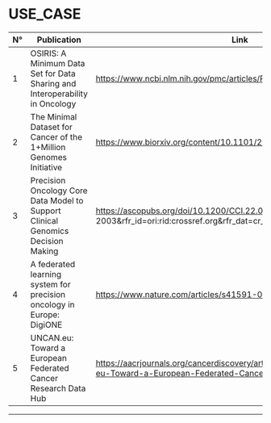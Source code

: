 # USE_CASE

| N° | Publication | Link | Year |
| --- | --- | --- | -- |  
| 1 | OSIRIS: A Minimum Data Set for Data Sharing and Interoperability in Oncology | https://www.ncbi.nlm.nih.gov/pmc/articles/PMC8140800/ | 2021 |
| 2 | The Minimal Dataset for Cancer of the 1+Million Genomes Initiative | https://www.biorxiv.org/content/10.1101/2023.10.07.561259v1 | 2023 |
| 3 | Precision Oncology Core Data Model to Support Clinical Genomics Decision Making | https://ascopubs.org/doi/10.1200/CCI.22.00108? url_ver=Z39.88-2003&rfr_id=ori:rid:crossref.org&rfr_dat=cr_pub%20%200pubmed | 2023
| 4 | A federated learning system for precision oncology in Europe: DigiONE | https://www.nature.com/articles/s41591-023-02715-8 | 2024 |
| 5 | UNCAN.eu: Toward a European Federated Cancer Research Data Hub | https://aacrjournals.org/cancerdiscovery/article/14/1/30/732551/UNCAN-eu-Toward-a-European-Federated-Cancer | 2024 |
------------
